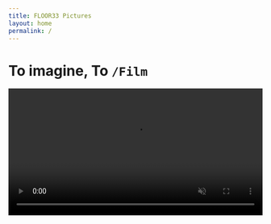 ```yaml
---
title: FLOOR33 Pictures
layout: home
permalink: /
---
```


# To imagine, To `/Film`

<video markdown="0" style="width:100%;" autoplay loop muted> 
  <source src="temp_video.mp4" type="video/mp4" />
<video/>
